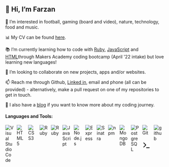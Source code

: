 ## 👋 Hi, I’m Farzan

<p>🧠 I’m interested in football, gaming (board and video), nature, technology, food and music.</p>

<p>📊 My CV can be found <a href="https://github.com/Farzan-I/Farzan-CV/blob/main/README.md">here</a>.

<p>📚 I’m currently learning how to code with <a href="https://github.com/Farzan-I?tab=repositories&q=&type=&language=ruby&sort=">Ruby</a>, <a href="https://github.com/Farzan-I?tab=repositories&q=&type=&language=javascript&sort=">JavaScript</a> and <a href="https://github.com/Farzan-I?tab=repositories&q=&type=&language=html&sort=">HTML</a>through Makers Academy coding bootcamp (April '22 intake) but love learning new languages!</p>

<p>🤝 I’m looking to collaborate on new projects, apps and/or websites.</p>

<p>📫 Reach me through Github, <a href="https://www.linkedin.com/in/farzan-imanzadeh-079a95a3/">Linked in</a>, email and phone (all can be provided) - alternatively, make a pull request on one of my repositories to get in touch.</p>

<p>📝 I also have a <a href="https://medium.com/@farzanimanzadeh">blog</a> if you want to know more about my coding journey.

#### Languages and Tools:

<img align="left" alt="Visual Studio Code" width="26px" src="https://cdn.jsdelivr.net/gh/devicons/devicon/icons/vscode/vscode-original.svg" style="padding-right:10px;" />
<img align="left" alt="HTML5" width="26px" src="https://cdn.jsdelivr.net/gh/devicons/devicon/icons/html5/html5-original.svg" style="padding-right:10px;" />
<img align="left" alt="CSS3" width="26px" src="https://cdn.jsdelivr.net/gh/devicons/devicon/icons/css3/css3-original.svg" style="padding-right:10px;" />
<img align="left" alt="Ruby" width="26px" src="https://cdn.jsdelivr.net/gh/devicons/devicon/icons/ruby/ruby-original.svg" style="padding-right:10px;" />
<img align="left" alt="Ruby" width="26px" src="https://cdn.jsdelivr.net/gh/devicons/devicon/icons/rspec/rspec-original.svg" style="padding-right:10px;" />
<img align="left" alt="JavaScript" width="26px" src="https://cdn.jsdelivr.net/gh/devicons/devicon/icons/javascript/javascript-original.svg" style="padding-right:10px;" />
<img align="left" alt="Node.js" width="26px" src="https://cdn.jsdelivr.net/gh/devicons/devicon/icons/nodejs/nodejs-original.svg" style="padding-right:10px;" />
<img align="left" alt="Express" width="26px" src="https://cdn.jsdelivr.net/gh/devicons/devicon/icons/express/express-original.svg" style="padding-right:10px;" />
<img align="left" alt="Sinatra" width="26px" src="https://hackr.io/tutorials/learn-sinatra/logo/logo-sinatra?ver=1557508011" style="padding-right:10px;" />
<img align="left" alt="npm" width="26px" src="https://user-images.githubusercontent.com/25181517/121401671-49102800-c959-11eb-9f6f-74d49a5e1774.png" style="padding-right:10px;" />
<img align="left" alt="MongoDB" width="26px" src="https://cdn.jsdelivr.net/gh/devicons/devicon/icons/mongodb/mongodb-original.svg" style="padding-right:10px;" />
<img align="left" alt="PostgreSQL" width="26px" src="https://user-images.githubusercontent.com/25181517/117208740-bfb78400-adf5-11eb-97bb-09072b6bedfc.png" style="padding-right:10px;" />
<img align="left" alt="Git" width="26px" src="https://user-images.githubusercontent.com/25181517/117364277-fc4eb280-aebd-11eb-8769-a3583c6a2037.png"
style="padding-right:10px;" />
<img align="left" alt="github" width="26px" src="https://user-images.githubusercontent.com/25181517/117364276-fc4eb280-aebd-11eb-92ba-8a6ef74b7313.png" style="padding-right:10px;">
<img align="left" alt="Terminal" width="26px" src="https://raw.githubusercontent.com/codeSTACKr/codeSTACKr/master/img/terminal-light.svg" style="padding-right:10px;">


